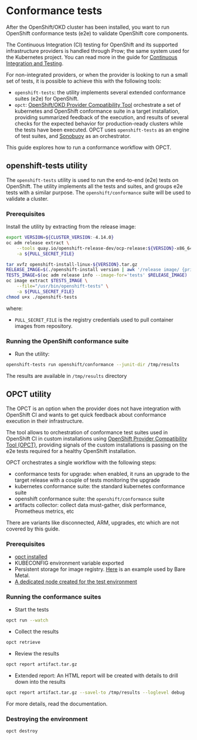 # Conformance tests

After the OpenShift/OKD cluster has been installed, you want to run OpenShift conformance
tests (e2e) to validate OpenShift core components.

The Continuous Integration (CI) testing for OpenShift and its supported infrastructure providers is handled through Prow; the same system used for the Kubernetes project. You can read more in the guide for [Continuous Integration and Testing](../continuous-integration-and-testing).

For non-integrated providers, or when the provider is looking to run a small set of tests,
it is possible to achieve this with the following tools:

- `openshift-tests`: the utility implements several extended conformance suites (e2e) for OpenShift.
- `opct`: [OpenShift/OKD Provider Compatibility Tool](https://redhat-openshift-ecosystem.github.io/provider-certification-tool/) orchestrate a set of kubernetes and OpenShift conformance suite in a target installation, providing summarized feedback of the execution, and results of several checks for the expected behavior for production-ready clusters while the tests have been executed. OPCT uses `openshift-tests` as an engine of test suites, and [Sonobuoy](https://sonobuoy.io/) as an orchestrator.

This guide explores how to run a conformance workflow with OPCT.

## openshift-tests utility

The `openshift-tests` utility is used to run the end-to-end (e2e) tests on OpenShift. The utility implements all the tests and suites, and groups e2e tests with a similar purpose. The `openshift/conformance` suite will be used to validate a cluster.

### Prerequisites

Install the utility by extracting from the release image:

```sh
export VERSION=${CLUSTER_VERSION:-4.14.0}
oc adm release extract \
    --tools quay.io/openshift-release-dev/ocp-release:${VERSION}-x86_64 \
    -a ${PULL_SECRET_FILE}

tar xvfz openshift-install-linux-${VERSION}.tar.gz
RELEASE_IMAGE=$(./openshift-install version | awk '/release image/ {print $3}')
TESTS_IMAGE=$(oc adm release info --image-for='tests' $RELEASE_IMAGE)
oc image extract $TESTS_IMAGE \
    --file="/usr/bin/openshift-tests" \
    -a ${PULL_SECRET_FILE}
chmod u+x ./openshift-tests
```

where:

- `PULL_SECRET_FILE` is the registry credentials used to pull container images from repository.

### Running the OpenShift conformance suite

- Run the utility:

```sh
openshift-tests run openshift/conformance --junit-dir /tmp/results
```

The results are available in `/tmp/results` directory

## OPCT utility

The OPCT is an option when the provider does not have integration with OpenShift CI and wants to get quick feedback about conformance execution in their infrastructure.

The tool allows to orchestration of conformance test suites used in OpenShift CI in
custom installations using [OpenShift Provider Compatibility Tool (OPCT)](https://redhat-openshift-ecosystem.github.io/provider-certification-tool/user/), providing signals of the custom installations is passing on the e2e tests required for a healthy OpenShift installation.

OPCT orchestrates a single workflow with the following steps:

- conformance tests for upgrade: when enabled, it runs an upgrade to the target release with a couple of tests monitoring the upgrade
- kubernetes conformance suite: the standard kubernetes conformance suite
- openshift conformance suite: the `openshift/conformance` suite
- artifacts collector: collect data must-gather, disk performance, Prometheus metrics, etc

There are variants like disconnected, ARM, upgrades, etc which are not covered by this guide.

### Prerequisites

- [opct installed][opct-install]
- KUBECONFIG environment variable exported
- Persistent storage for image registry. [Here][image-registry-storage-bm] is an example used by Bare Metal.
- [A dedicated node created for the test environment](https://redhat-openshift-ecosystem.github.io/provider-certification-tool/user/#standard-env-setup-node)

[opct-install]: https://redhat-openshift-ecosystem.github.io/provider-certification-tool/user/#install
[image-registry-storage-bm]: https://docs.openshift.com/container-platform/4.13/registry/configuring_registry_storage/configuring-registry-storage-baremetal.html

### Running the conformance suites

- Start the tests

```sh
opct run --watch
```

- Collect the results

```sh
opct retrieve
```

- Review the results

```sh
opct report artifact.tar.gz
```

- Extended report: An HTML report will be created with details to drill down into the results

```sh
opct report artifact.tar.gz --savel-to /tmp/results --loglevel debug
```

For more details, read the documentation.

### Destroying the environment

```sh
opct destroy
```